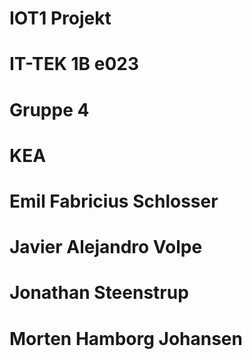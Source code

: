 # IOT1 Projekt
# IT-TEK 1B e023
# Gruppe 4
# KEA 


# Emil Fabricius Schlosser
# Javier Alejandro Volpe
# Jonathan Steenstrup
# Morten Hamborg Johansen

